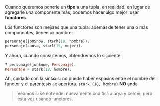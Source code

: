 Cuando queremos ponerle un **tipo** a una tupla, en realidad, en lugar de agregarle una componente más, podemos hacer algo mejor: usar **functores**.

Los functores son mejores que una tupla: además de tener una o más componentes, tienen un nombre:

```prolog
personaje(jonSnow, stark(18, hombre)).
personaje(sansa, stark(15, mujer)).
```

Y ahora, cuando consultemos, obtendremos lo siguiente:

```prolog
? personaje(jonSnow, Personaje).
Personaje = stark(18, hombre).
```

Ah, cuidado con la sintaxis: no puede haber espacios entre el nombre del functor y el paréntesis de apertura. `stark (18, hombre)` **NO** anda.

> Veamos si se entiende: nuevamente codificá a arya y cercei, pero esta vez usando functores.

